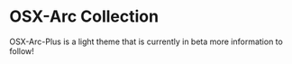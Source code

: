 # OSX-Arc Collection

OSX-Arc-Plus is a light theme that is currently in beta more information to follow!

